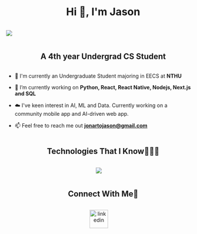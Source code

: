 

<!--h1 without bottom border-->
<div id="user-content-toc">
  <ul align="center">
    <summary><h1 style="display: inline-block">Hi 👋, I'm Jason</h1></summary>
  </ul>
</div>

![](https://komarev.com/ghpvc/?username=poxad&label=PROFILE+VIEWS)


<!--h2 without bottom border-->
<div id="user-content-toc">
  <ul align="center">
    <summary><h2 style="display: inline-block">A 4th year Undergrad CS Student</h2></summary>
  </ul>
</div>


<!--Intro start-->
- 🏫 I'm currently an Undergraduate Student majoring in EECS at **NTHU**

- 🔭 I’m currently working on **Python, React, React Native, Nodejs, Next.js and SQL**

- ☁️ I've keen interest in AI, ML and Data. Currently working on a community mobile app and AI-driven web app.

- 📫 Feel free to reach me out **jonartojason@gmail.com**
<!--Intro end-->


</p>        
<!--- stats (end) -->


<!--h1 without bottom border-->
<div id="user-content-toc">
  <ul align="center">
    <summary><h2 style="display: inline-block">Technologies That I Know👨🏻‍💻</h2></summary>
  </ul>
</div>
<!--tech stack icons-->
<p align="center">
  <a href="https://skillicons.dev">
    <img src="https://skillicons.dev/icons?i=git,cpp,css,prisma,figma,firebase,redis,github,html,js,linux,md,materialui,mongodb,mysql,nextjs,nodejs,postman,py,react,redux,tailwind,ts,vscode&perline=14" />
  </a>
</p>


<!-- Connect with me -->
<!--h2 without bottom border-->
<div id="user-content-toc">
  <ul align="center">
    <summary><h2 style="display: inline-block">Connect With Me🤝</h2></summary>
  </ul>
</div>

<!--icons and links-->
<p align="center">
<a href="https://www.linkedin.com/in/jasonjonarto/" target="blank"><img align="center" src="https://user-images.githubusercontent.com/88904952/234979284-68c11d7f-1acc-4f0c-ac78-044e1037d7b0.png" alt="linkedin" height="50" width="50" /></a>
  
</p>


